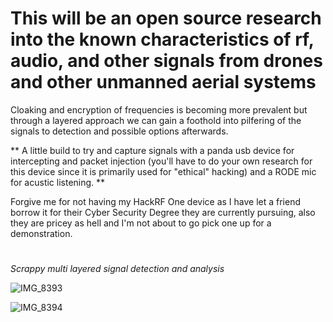 # This will be an open source research into the known characteristics of rf, audio, and other signals from drones and other unmanned aerial systems

Cloaking and encryption of frequencies is becoming more prevalent but through a layered approach we can gain a foothold into pilfering of the signals to detection and possible options afterwards. 


** A little build to try and capture signals with a panda usb device for intercepting and packet injection (you'll have to do your own research for this device since it is primarily used for "ethical" hacking) and a RODE mic for acustic listening. **

Forgive me for not having my HackRF One device as I have let a friend borrow it for their Cyber Security Degree they are currently pursuing, also they are pricey as hell and I'm not about to go pick one up for a demonstration.

#

*Scrappy multi layered signal detection and analysis*

![IMG_8393](https://github.com/TreadSoftly/Projects/assets/121847455/2af08860-dd30-4bd8-9ff3-336d3ca6f777)

![IMG_8394](https://github.com/TreadSoftly/Projects/assets/121847455/4e095588-acc6-4d20-b689-3c0b8139f967)
